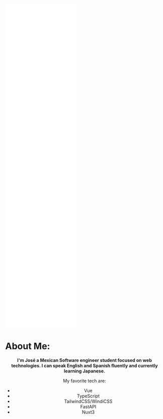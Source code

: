 ![Metrics](/github-metrics.svg)

# About Me:
<center>
<b> 
I'm José a Mexican Software engineer student focused on web technologies. 
I can speak English and Spanish fluently and currently learning Japanese.
</b>
  
  <br/>
  
  My favorite tech are:
- Vue
- TypeScript
- TailwindCSS/WindiCSS
- FastAPI
- Nuxt3
  
</center>
